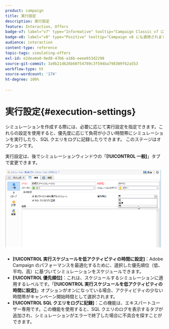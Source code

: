 ```yaml
---
product: campaign
title: 実行設定
description: 実行設定
feature: Interaction, Offers
badge-v7: label="v7" type="Informative" tooltip="Campaign Classic v7 に適用されます"
badge-v8: label="v8" type="Positive" tooltip="Campaign v8 にも適用されます"
audience: interaction
content-type: reference
topic-tags: simulating-offers
exl-id: e2dea4a0-9ed8-47b6-a16b-eeee653d2290
source-git-commit: 3a9b21d626b60754789c3f594ba798309f62a553
workflow-type: ht
source-wordcount: '174'
ht-degree: 100%

---
```


# 実行設定{#execution-settings}



シミュレーションを作成する際には、必要に応じて実行設定を指定できます。これらの設定を使用すると、優先度に応じて負荷が小さい時間帯にシミュレーションを実行したり、SQL クエリをログに記録したりできます。
このステージはオプションです。

実行設定は、後でシミュレーションウィンドウの「**[!UICONTROL 一般]**」タブで変更できます。

![](assets/offer_simulation_008.png)

* **[!UICONTROL 実行スケジュールを低アクティビティの時間に設定]**：Adobe Campaign のパフォーマンスを最適化するために、選択した優先順位（低、平均、高）に基づいてシミュレーションをスケジュールできます。
* **[!UICONTROL 優先順位]**：これは、スケジュールするシミュレーションに適用するレベルです。「**[!UICONTROL 実行スケジュールを低アクティビティの時間に設定]**」オプションがオンになっている場合、アクティビティの少ない時間帯がキャンペーン開始時間として選択されます。
* **[!UICONTROL SQL クエリをログに記録]**：この機能は、エキスパートユーザー専用です。この機能を使用すると、SQL クエリのログを表示するタブが追加され、シミュレーションがエラーで終了した場合に不具合を探すことができます。
